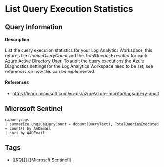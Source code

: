 # List Query Execution Statistics

## Query Information

#### Description
List the query execution statistics for your Log Analytics Workspace, this returns the *UnqiueQueryCount* and the *TotalQueriesExecuted* for each Azure Active Directory User. 
To audit the query executions the Azure Diagnostics settings for the Log Analytics Workspace need to be set, see references on how this can be implemented.
#### References
- https://learn.microsoft.com/en-us/azure/azure-monitor/logs/query-audit
## Microsoft Sentinel
```kusto
LAQueryLogs
| summarize UnqiueQueryCount = dcount(QueryText), TotalQueriesExecuted = count() by AADEmail
| sort by AADEmail
```
## Tags
- [[KQL]] [[Microsoft Sentinel]]